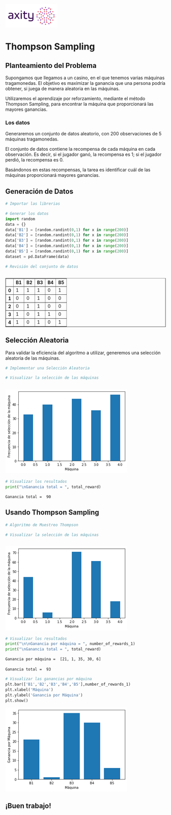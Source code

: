 ![png](../../../imagenes/logotipo-axity-ppt.png)

# Thompson Sampling

## Planteamiento del Problema

Supongamos que llegamos a un casino, en el que tenemos varias máquinas tragamonedas. El objetivo es maximizar la ganancia que una persona podría obtener, si juega de manera aleatoria en las máquinas.  

Utilizaremos el aprendizaje por reforzamiento, mediante el método Thompson Sampling, para encontrar la máquina que proporcionará las mayores ganancias.  

### Los datos
Generaremos un conjunto de datos aleatorio, con 200 observaciones de 5 máquinas tragamonedas.  

El conjunto de datos contiene la recompensa de cada máquina en cada observación. Es decir, si el jugador ganó, la recompensa es 1; si el jugador perdió, la recompensa es 0.  

Basándonos en estas recompensas, la tarea es identificar cuál de las máquinas proporcionará mayores ganancias.

## Generación de Datos


```python
# Importar las librerias

```


```python
# Generar los datos
import random
data = {}
data['B1'] = [random.randint(0,1) for x in range(200)]
data['B2'] = [random.randint(0,1) for x in range(200)]
data['B3'] = [random.randint(0,1) for x in range(200)]
data['B4'] = [random.randint(0,1) for x in range(200)]
data['B5'] = [random.randint(0,1) for x in range(200)]
dataset = pd.DataFrame(data)
```


```python
# Revisión del conjunto de datos
```


```python

```




<div>
<table border="1" class="dataframe">
  <thead>
    <tr style="text-align: right;">
      <th></th>
      <th>B1</th>
      <th>B2</th>
      <th>B3</th>
      <th>B4</th>
      <th>B5</th>
    </tr>
  </thead>
  <tbody>
    <tr>
      <th>0</th>
      <td>1</td>
      <td>1</td>
      <td>1</td>
      <td>0</td>
      <td>1</td>
    </tr>
    <tr>
      <th>1</th>
      <td>0</td>
      <td>0</td>
      <td>1</td>
      <td>0</td>
      <td>0</td>
    </tr>
    <tr>
      <th>2</th>
      <td>0</td>
      <td>1</td>
      <td>1</td>
      <td>0</td>
      <td>0</td>
    </tr>
    <tr>
      <th>3</th>
      <td>1</td>
      <td>0</td>
      <td>1</td>
      <td>1</td>
      <td>0</td>
    </tr>
    <tr>
      <th>4</th>
      <td>1</td>
      <td>0</td>
      <td>1</td>
      <td>0</td>
      <td>1</td>
    </tr>
  </tbody>
</table>
</div>



## Selección Aleatoria

Para validar la eficiencia del algoritmo a utilizar, generemos una selección aleatoria de las máquinas.  


```python
# Implementar una Selección Aleatoria

```


```python
# Visualizar la selección de las máquinas

```


```python

```


![png](../../../imagenes/02-Thompson%20Sampling_10_0.png)



```python
# Visualizar los resultados
print("\nGanancia total = ", total_reward)
```

    
    Ganancia total =  90
    

## Usando Thompson Sampling


```python
# Algoritmo de Muestreo Thompson

```


```python
# Visualizar la selección de las máquinas

```


```python

```


![png](../../../imagenes/02-Thompson%20Sampling_15_0.png)



```python
# Visualizar los resultados
print("\n\nGanancia por máquina = ", number_of_rewards_1)
print("\nGanancia total = ", total_reward)
```

    
    
    Ganancia por máquina =  [21, 1, 35, 30, 6]
    
    Ganancia total =  93
    


```python
# Visualizar las ganancias por máquina
plt.bar(['B1','B2','B3','B4','B5'],number_of_rewards_1)
plt.xlabel('Máquina')
plt.ylabel('Ganancia por Máquina')
plt.show()
```


![png](../../../imagenes/02-Thompson%20Sampling_17_0.png)


## ¡Buen trabajo!
